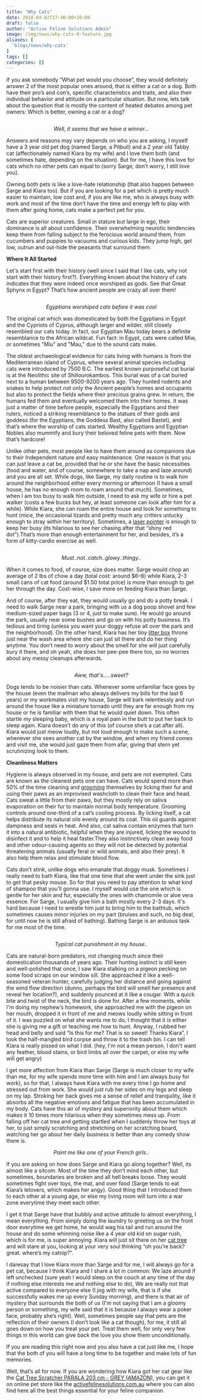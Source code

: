```yaml
---
title: "Why Cats"
date: 2018-04-02T17:46:00+10:00
draft: false
author: "Active Feline Solutions Admin"
image: /img/news/why-cats-0-feature.jpg
aliases: [
  'blogs/news/why-cats'
]
tags: []
categories: []
---
```


<p><span>If you ask somebody “What pet would you choose”, they would definitely answer 2 of the most popular ones around, that is either a cat or a dog. Both have their pro’s and con’s, specific characteristics and traits, and also their individual behavior and attitude on a particular situation. But now, lets talk about the question that is mostly the content of heated debates among pet owners: Which is better, owning a cat or a dog?</span></p> <p> <img src="/img/news/why-cats-1.jpg" alt="" style="display: block; margin-left: auto; margin-right: auto;"></p> <p style="text-align: center;"><em>Well, it seems that we have a winner…</em></p> <p><span>Answers and reasons may vary depends on who you are asking, I myself have a 3 year old pet dog (named Sarge, a Pitbull) and a 2 year old Tabby cat (affectionately named Kiara by my wife) and I love them both (and sometimes hate, depending on the situation). But for me, I have this love for cats which no other pets can equal to (sorry Sarge, don’t worry, I still love you).</span></p> <p><span>Owning both pets is like a love-hate relationship (that also happen between Sarge and Kiara too). But if you are looking for a pet which is pretty much easier to maintain, low cost and, if you are like me, who is always busy with work and most of the time don’t have the time and energy left to play with them after going home, cats make a perfect pet for you.</span></p> <p>Cats<span> are superior creatures. Small in stature but large in ego, their dominance is all about confidence. Their overwhelming neurotic tendencies keep them from falling subject to the ferocious world around them, from cucumbers and puppies to vacuums and curious kids. They jump high, get low, outrun and out-hide the peasants that surround them.</span></p> <p><span> </span></p> <p><span> </span></p> <p><span><strong>Where It All Started</strong></span></p> <p><span>Let's start first with their history (well since I said that I like cats, why not start with their history first?). Everything known about the history of cats indicates that they were indeed once worshiped as gods. See that Great Sphynx in Egypt? That’s how ancient people are crazy all over them!</span></p> <p> <img src="/img/news/why-cats-2.jpg" alt="" style="display: block; margin-left: auto; margin-right: auto;"></p> <p style="text-align: center;"><em>Egyptians worshiped cats before it was cool</em></p> <p><span>The original cat which was domesticated by both the Egyptians in Egypt and the Cypriots of Cyprus, although larger and wilder, still closely resembled our cats today. In fact, our Egyptian Mau today bears a definite resemblance to the African wildcat. Fun fact: in Egypt, cats were called Miw, or sometimes "Miu" and "Mau," due to the sound cats make.</span></p> <p><span>The oldest archaeological evidence for cats living with humans is from the Mediterranean island of Cyprus, where several animal species including cats were introduced by 7500 B.C. The earliest known purposeful cat burial is at the Neolithic site of Shillourokambos. This burial was of a cat buried next to a human between 9500-9200 years ago. They hunted rodents and snakes to help protect not only the Ancient people’s homes and occupants but also to protect the fields where their precious grains grew. In return, the humans fed them and eventually welcomed them into their homes. It was just a matter of time before people, especially the Egyptians and their rulers, noticed a striking resemblance to the statues of their gods and goddess (for the Egyptians, the Goddess Bast, also called Bastet), and that’s where the worship of cats started. Wealthy Egyptians and Egyptian Nobles also mummify and bury their beloved feline pets with them. Now that’s hardcore!</span></p> <p><span> </span></p> <p>Unlike other pets, most people like to have them around as companions due to their Independent nature and easy maintenance. One reason is that you can just leave a cat be, provided that he or she have the basic necessities (food and water, and of course, somewhere to take a nap and laze around) and you are all set. While dogs, like Sarge, my daily routine is to walk him around the neighborhood either every morning or afternoon (I have a small house, he has no enough room to roam around that much). Sometimes, when I am too busy to walk him outside, I need to ask my wife or hire a pet walker (costs a few bucks but hey, at least someone can look after him for a while). While Kiara, she can roam the entire house and look for something to hunt (mice, the occasional lizards and pretty much any critters unlucky enough to stray within her territory). Sometimes, a <a href="https://amzn.to/2MVLTsB" target="_blank" title="cat with laser pointer" rel="noopener noreferrer">laser pointer</a> is enough to keep her busy (its hilarious to see her chasing after that “shiny red dot”).That’s more than enough entertainment for her, and besides, it’s a form of kitty-cardio exercise as well. </p> <p><em><img src="/img/news/why-cats-3.jpg" alt="" style="display: block; margin-left: auto; margin-right: auto;"></em></p> <p style="text-align: center;"><em>Must..not..catch..glowy..thingy..</em></p> <p><span>When it comes to food, of course, size does matter. Sarge would chop an average of 2 lbs of chow a day (total cost: around $6–8) while Kiara, 2-3 small cans of cat food (around $1.50 total price) is more than enough to get her through the day. Cost-wise, I save more on feeding Kiara than Sarge.</span></p> <p><span>And of course, after they eat, they would usually go and do a potty break. I need to walk Sarge near a park, bringing with us a dog poop shovel and few medium-sized paper bags (3 or 4, just to make sure). He would go around the park, usually near some bushes and go on with his potty business. It’s tedious and tiring (unless you want your doggy refuse all over the park and the neighborhood). On the other hand, Kiara has her tiny </span><a href="https://amzn.to/2KAR5W1" target="_blank" title="cat litter box" rel="noopener noreferrer">litter box</a><span> throne just near the wash area where she can just sit there and do her thing anytime. You don’t need to worry about the smell for she will just carefully bury it there, and oh yeah, she does her pee-pee there too, so no worries about any messy cleanups afterwards.</span></p> <p><em><img src="/img/news/why-cats-4.jpg" alt="" style="display: block; margin-left: auto; margin-right: auto;"></em></p> <p style="text-align: center;"><em>Aww, that's…..sweet?</em></p> <p><span>Dogs tends to be noisier than cats. Whenever some unfamiliar face goes by the house (even the mailman who always delivers my bills for the last 6 years) or my workmates visit my house, Sarge will bark relentlessly and run around the house like a miniature tornado until they are far enough from my house or he is familiar with them that he would quiet down. This often startle my sleeping baby, which is a royal pain in the butt to put her back to sleep again. Kiara doesn’t do any of this (of course she’s a cat after all). Kiara would just meow loudly, but not loud enough to make such a scene, whenever she sees another cat by the window, and when my friend comes and visit me, she would just gaze them from afar, giving that stern yet scrutinizing look to them. </span></p> <p><span><strong>Cleanliness Matters</strong></span></p> <p><span>Hygiene is always observed in my house, and pets are not exempted. Cats are known as the cleanest pets one can have. Cats would spend more than 50% of the time cleaning and</span> <a href="https://activefelinesolutions.com.au/blogs/news/cat-care-and-grooming" title="cat care and grooming">grooming</a><span> themselves by licking their fur and using their paws as an improvised washcloth to clean their face and head. Cats sweat a little from their paws, but they mostly rely on saliva evaporation on their fur to maintain normal body temperature. Grooming controls around one-third of a cat’s cooling process. By licking itself, a cat helps distribute its natural oils evenly around its coat. This oil guards against dampness and seals in heat. And also, cat saliva contain enzymes that turn it into a natural antibiotic, helpful when they are injured, licking the wound to disinfect it and to help it heal faster.They also instinctively clean away food and other odour-causing agents so they will not be detected by potential threatening animals (usually feral or wild animals, and also their prey). It also help them relax and stimulate blood flow.</span></p> <p><span>Cats don’t stink, unlike dogs who emanate that doggy musk. Sometimes I really need to bath Kiara, like that one time that she went under the sink just to get that pesky mouse. So for that you need to pay attention to what kind of </span>shampoo<span> that you’ll gonna use. I myself would use the one which is gentle for her skin and fur, especially the ones with chamomile or aloe vera essence. For Sarge, I usually give him a bath mostly every 2-3 days. It's hard because I need to wrestle him just to bring him to the bathtub, which sometimes causes minor injuries on my part (bruises and such, no big deal, for until now he is still afraid of bathing). Bathing Sarge is an arduous task for me most of the time.</span></p> <p><em><img src="/img/news/why-cats-5.jpg" alt="" style="display: block; margin-left: auto; margin-right: auto;"></em></p> <p style="text-align: center;"><em>Typical cat punishment in my house..</em></p> <p><span>Cats are natural-born predators, not changing much since their domestication thousands of years ago. Their hunting instinct is still keen and well-polished that once, I saw Kiara stalking on a pigeon pecking on some food scraps on our window sill. She approached it like a well-seasoned veteran hunter, carefully judging her distance and going against the wind flow direction (dunno, perhaps the bird will smell her presence and reveal her location?), and suddenly pounced at it like a cougar. With a quick bite and twist of the neck, the bird is done for. After a few moments, while I'm doing my nephew’s homework, she approached me with the pigeon on her mouth, dropped it in front of me and meows loudly while sitting in front of it. I was puzzled on what she wants me to do, I thought that it is either she is giving me a gift or teaching me how to hunt. Anyway, I rubbed her head and belly and said “Is this for me? That is so sweet! Thanks Kiara”, I took the half-mangled bird corpse and throw it to the trash bin. I can tell Kiara is really pissed on what I did. (hey, I'm not a mean person, I don't want any feather, blood stains, or bird limbs all over the carpet, or else my wife will get angry) </span></p> <p><span>I get more affection from Kiara than Sarge (Sarge is much closer to my wife than me, for my wife spends more time with him and I am always busy for work), so for that, I always have Kiara with me every time I go home and stressed out from work. She would just rub her sides on my legs and sleep on my lap. Stroking her back gives me a sense of relief and tranquility, like it absorbs all the negative emotions and fatigue that has been accumulated in my body. Cats have this air of mystery and superiority about them which makes it 10 times more hilarious when they sometimes mess up. From falling off her </span>cat tree<span> and getting startled when I suddenly throw her </span>toys at her, to just simply scratching and stretching on her scratching board<span>, watching her go about her daily business is better than any comedy show there is.</span></p> <p style="text-align: center;"><em><img src="/img/news/why-cats-6.jpg" alt="" style="display: block; margin-left: auto; margin-right: auto;">Paint me like one of your French girls..</em></p> <p><span>If you are asking on how does Sarge and Kiara go along together? Well, its almost like a sitcom. Most of the time they don’t mind each other, but sometimes, boundaries are broken and all hell breaks loose. They would sometimes fight over </span>toys, the mat<span>, and over food (Sarge tends to eat Kiara’s letovers, which makes her angy). Good thing that I introduced them to each other at a young age, or else my living room will turn into a war zone everytime they meet each other. </span></p> <p><span>I get it that Sarge have that bubbly and active attitude to almost everything, I mean everything. From simply doing the laundry to greeting us on the front door everytime we get home, he would wag his tail and run around the house and do some whinning noise like a 4 year old kid on sugar rush, which is for me, is super annoying. Kiara will just sit there on her </span><a href="https://amzn.to/2MTVgsw" target="_blank" title="Cat Tree" rel="noopener noreferrer">cat tree</a><span> and will stare at you, looking at your very soul thinking “oh you’re back? great. where’s my catnip?”.</span></p> <p><span>I daresay that I love Kiara more than Sarge and for me, I will always go for a pet cat, because I think Kiara and I share a lot in common: We laze around if left unchecked (sure yeah I would sleep on the couch at any time of the day if nothing else interests me and nothing else to do), We are really not that active compared to everyone else (I jog with my wife, that is if she successfully wakes me up every Sunday morning), and there is that air of mystery that surrounds the both of us (I'm not saying that I am a gloomy person or something, my wife said that it is because I always wear a poker face, probably she’s right). Well, sometimes people say that pets are the reflection of their owners (I don’t look like a cat though), for me, it still all goes down on how you treat your pet. Treat them well, for only very few things in this world can give back the love you show them unconditionally.</span></p> <p><span>If you are reading this right now and you also have a cat just like me, I hope that the both of you will have a long time to be together and make lots of fun memories.</span></p> <p>Well, that’s all for now. If you are wondering how Kiara got her cat gear like the <a href="https://amzn.to/2MTVgsw" target="_blank" title="cat tree" rel="noopener noreferrer">Cat Tree Scratcher PARALA 203 cm - GREY (AMAZON)</a>, you can get it on online pet store like the <a href="https://activefelinesolutions.com.au/">activefelinesolutions.com.au</a> where you can also find here all the best things essential for your feline companion.</p> <style type="text/css"><!-- td {border: 1px solid #ccc;}br {mso-data-placement:same-cell;} --></style><style type="text/css"><!-- td {border: 1px solid #ccc;}br {mso-data-placement:same-cell;} --></style>
